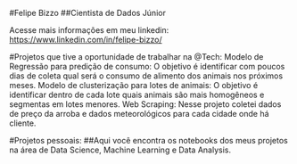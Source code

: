 #Felipe Bizzo
##Cientista de Dados Júnior

Acesse mais informações em meu linkedin: <https://www.linkedin.com/in/felipe-bizzo/>

#Projetos que tive a oportunidade de trabalhar na @Tech:
Modelo de Regressão para predição de consumo: O objetivo é identificar com poucos dias de coleta qual será o consumo de alimento dos animais nos próximos meses.
Modelo de clusterização para lotes de animais: O objetivo é identificar dentro de cada lote quais animais são mais homogêneos e segmentas em lotes menores.
Web Scraping: Nesse projeto coletei dados de preço da arroba e dados meteorológicos para cada cidade onde há cliente.

#Projetos pessoais:
##Aqui você encontra os notebooks dos meus projetos na área de Data Science, Machine Learning e Data Analysis.

